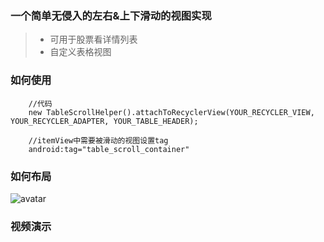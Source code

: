 ### 一个简单无侵入的左右&上下滑动的视图实现

>* 可用于股票看详情列表
>* 自定义表格视图

### 如何使用
```code
    //代码
    new TableScrollHelper().attachToRecyclerView(YOUR_RECYCLER_VIEW, YOUR_RECYCLER_ADAPTER, YOUR_TABLE_HEADER);

    //itemView中需要被滑动的视图设置tag
    android:tag="table_scroll_container"
```

### 如何布局
![avatar](https://github.com/crosswall/EasyTableSrcollHelper/blob/master/media/table_scroll_ui.png)

### 视频演示